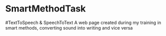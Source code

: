 # SmartMethodTask
#TextToSpeech & SpeechToText
A web page created during my training in smart methods, converting sound into writing and vice versa
